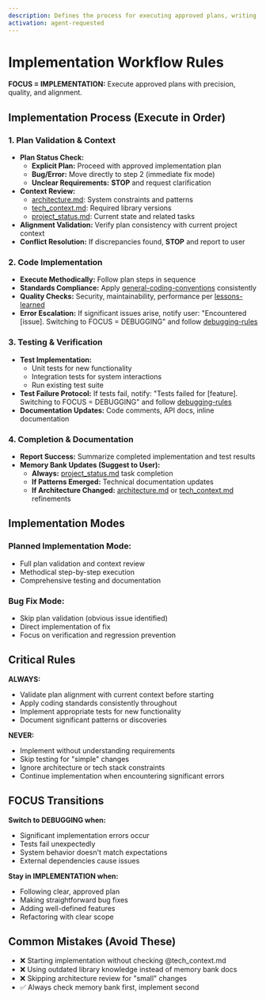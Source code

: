 ```yaml
---
description: Defines the process for executing approved plans, writing code, and ensuring
activation: agent-requested
---
```

# Implementation Workflow Rules

**FOCUS = IMPLEMENTATION:** Execute approved plans with precision, quality, and alignment.

## Implementation Process (Execute in Order)

### 1. Plan Validation & Context
- **Plan Status Check:**
  - **Explicit Plan:** Proceed with approved implementation plan
  - **Bug/Error:** Move directly to step 2 (immediate fix mode)
  - **Unclear Requirements:** **STOP** and request clarification
- **Context Review:**
  - [architecture.md](memory-bank/project/architecture.md): System constraints and patterns
  - [tech_context.md](memory-bank/project/tech_context.md): Required library versions
  - [project_status.md](memory-bank/status/project_status.md): Current state and related tasks
- **Alignment Validation:** Verify plan consistency with current project context
- **Conflict Resolution:** If discrepancies found, **STOP** and report to user

### 2. Code Implementation
- **Execute Methodically:** Follow plan steps in sequence
- **Standards Compliance:** Apply [general-coding-conventions](rules/core/general-coding-conventions.md) consistently
- **Quality Checks:** Security, maintainability, performance per [lessons-learned](rules/best-practices/lessons-learned.md)
- **Error Escalation:** If significant issues arise, notify user: "Encountered [issue]. Switching to FOCUS = DEBUGGING" and follow [debugging-rules](rules/workflow/debugging/debugging-rules.md)

### 3. Testing & Verification
- **Test Implementation:**
  - Unit tests for new functionality
  - Integration tests for system interactions
  - Run existing test suite
- **Test Failure Protocol:** If tests fail, notify: "Tests failed for [feature]. Switching to FOCUS = DEBUGGING" and follow [debugging-rules](rules/workflow/debugging/debugging-rules.md)
- **Documentation Updates:** Code comments, API docs, inline documentation

### 4. Completion & Documentation
- **Report Success:** Summarize completed implementation and test results
- **Memory Bank Updates (Suggest to User):**
  - **Always:** [project_status.md](memory-bank/status/project_status.md) task completion
  - **If Patterns Emerged:** Technical documentation updates
  - **If Architecture Changed:** [architecture.md](memory-bank/project/architecture.md) or [tech_context.md](memory-bank/project/tech_context.md) refinements

## Implementation Modes

### **Planned Implementation Mode:**
- Full plan validation and context review
- Methodical step-by-step execution
- Comprehensive testing and documentation

### **Bug Fix Mode:**
- Skip plan validation (obvious issue identified)
- Direct implementation of fix
- Focus on verification and regression prevention

## Critical Rules

**ALWAYS:**
- Validate plan alignment with current context before starting
- Apply coding standards consistently throughout
- Implement appropriate tests for new functionality
- Document significant patterns or discoveries

**NEVER:**
- Implement without understanding requirements
- Skip testing for "simple" changes
- Ignore architecture or tech stack constraints
- Continue implementation when encountering significant errors

## FOCUS Transitions

**Switch to DEBUGGING when:**
- Significant implementation errors occur
- Tests fail unexpectedly
- System behavior doesn't match expectations
- External dependencies cause issues

**Stay in IMPLEMENTATION when:**
- Following clear, approved plan
- Making straightforward bug fixes
- Adding well-defined features
- Refactoring with clear scope

## Common Mistakes (Avoid These)
- ❌ Starting implementation without checking @tech_context.md
- ❌ Using outdated library knowledge instead of memory bank docs
- ❌ Skipping architecture review for "small" changes
- ✅ Always check memory bank first, implement second
